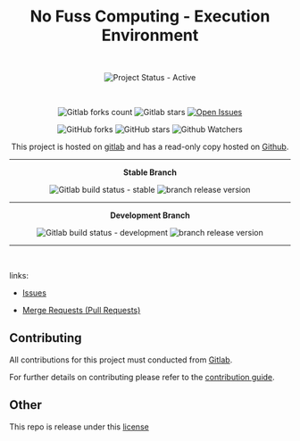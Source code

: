 <div align="center" width="100%">



# No Fuss Computing - Execution Environment

<br>

![Project Status - Active](https://img.shields.io/badge/Project%20Status-Active-green?logo=gitlab&style=plastic) 

<br>

![Gitlab forks count](https://img.shields.io/badge/dynamic/json?label=Forks&query=%24.forks_count&url=https%3A%2F%2Fgitlab.com%2Fapi%2Fv4%2Fprojects%2F45705596%2F&color=ff782e&logo=gitlab&style=plastic) ![Gitlab stars](https://img.shields.io/badge/dynamic/json?label=Stars&query=%24.star_count&url=https%3A%2F%2Fgitlab.com%2Fapi%2Fv4%2Fprojects%2F45705596%2F&color=ff782e&logo=gitlab&style=plastic) [![Open Issues](https://img.shields.io/badge/dynamic/json?color=ff782e&logo=gitlab&style=plastic&label=Open%20Issues&query=%24.statistics.counts.opened&url=https%3A%2F%2Fgitlab.com%2Fapi%2Fv4%2Fprojects%2F45705596%2Fissues_statistics)](https://gitlab.com/nofusscomputing/projects/ansible/git_configuration/-/issues)



![GitHub forks](https://img.shields.io/github/forks/NofussComputing/git_configuration?logo=github&style=plastic&color=000000&labell=Forks) ![GitHub stars](https://img.shields.io/github/stars/NofussComputing/git_configuration?color=000000&logo=github&style=plastic) ![Github Watchers](https://img.shields.io/github/watchers/NofussComputing/git_configuration?color=000000&label=Watchers&logo=github&style=plastic)
<br>

This project is hosted on [gitlab](https://gitlab.com/nofusscomputing/projects/ansible/git_configuration) and has a read-only copy hosted on [Github](https://github.com/NofussComputing/git_configuration).

----

**Stable Branch**

![Gitlab build status - stable](https://img.shields.io/badge/dynamic/json?color=ff782e&label=Build&query=0.status&url=https%3A%2F%2Fgitlab.com%2Fapi%2Fv4%2Fprojects%2F45705596%2Fpipelines%3Fref%3Dmaster&logo=gitlab&style=plastic) ![branch release version](https://img.shields.io/badge/dynamic/yaml?color=ff782e&logo=gitlab&style=plastic&label=Release&query=%24.commitizen.version&url=https%3A//gitlab.com/nofusscomputing/projects/ansible/git_configuration%2F-%2Fraw%2Fmaster%2F.cz.yaml) 

----

**Development Branch** 

![Gitlab build status - development](https://img.shields.io/badge/dynamic/json?color=ff782e&label=Build&query=0.status&url=https%3A%2F%2Fgitlab.com%2Fapi%2Fv4%2Fprojects%2F45705596%2Fpipelines%3Fref%3Ddevelopment&logo=gitlab&style=plastic) ![branch release version](https://img.shields.io/badge/dynamic/yaml?color=ff782e&logo=gitlab&style=plastic&label=Release&query=%24.commitizen.version&url=https%3A//gitlab.com/nofusscomputing/projects/ansible/git_configuration-%2Fraw%2Fdevelopment%2F.cz.yaml)

----
<br>

</div>

links:

- [Issues](https://gitlab.com/nofusscomputing/projects/ansible/git_configuration/-/issues)

- [Merge Requests (Pull Requests)](https://gitlab.com/nofusscomputing/projects/ansible/git_configuration/-/merge_requests)



## Contributing
All contributions for this project must conducted from [Gitlab](https://gitlab.com/nofusscomputing/projects/ansible/git_configuration).

For further details on contributing please refer to the [contribution guide](CONTRIBUTING.md).


## Other

This repo is release under this [license](LICENSE)

